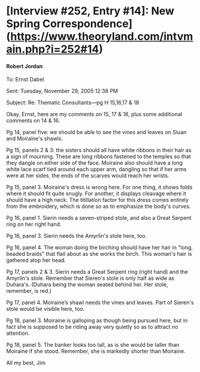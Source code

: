 # [Interview #252, Entry #14]: New Spring Correspondence](https://www.theoryland.com/intvmain.php?i=252#14)

#### Robert Jordan

To: Ernst Dabel
  
Sent: Tuesday, November 29, 2005 12:38 PM
  
Subject: Re: Thematic Consultants—pg H 15,16,17 & 18

Okay, Ernst, here are my comments on 15, 17 & 18, plus some additional comments on 14 & 16.

Pg 14, panel five: we should be able to see the vines and leaves on Siuan and Moiraine's shawls.

Pg 15, panels 2 & 3: the sisters should all have white ribbons in their hair as a sign of mourning. These are long ribbons fastened to the temples so that they dangle on either side of the face. Moiraine also should have a long white lace scarf tied around each upper arm, dangling so that if her arms were at her sides, the ends of the scarves would reach her wrists.

Pg 15, panel 3. Moiraine's dress is wrong here. For one thing, it shows folds where it should fit quite snugly. For another, it displays cleavage where it should have a high neck. The titillation factor for this dress comes entirely from the embroidery, which is done so as to emphasize the body's curves.

Pg 16, panel 1. Sierin needs a seven-striped stole, and also a Great Serpent ring on her right hand.

Pg 16, panel 3. Sierin needs the Amyrlin's stole here, too.

Pg 16, panel 4. The woman doing the birching should have her hair in "long, beaded braids" that flail about as she works the birch. This woman's hair is gathered atop her head.

Pg 17, panels 2 & 3. Sierin needs a Great Serpent ring (right hand) and the Amyrlin's stole. Remember that Sieren's stole is only half as wide as Duhara's. (Duhara being the woman seated behind her. Her stole, remember, is red.)

Pg 17, panel 4. Moiraine’s shawl needs the vines and leaves. Part of Sieren's stole would be visible here, too.

Pg 18, panel 3. Moiraine is galloping as though being pursued here, but in fact she is supposed to be riding away very quietly so as to attract no attention.

Pg 18, panel 5. The banker looks too tall, as is she would be taller than Moiraine if she stood. Remember, she is markedly shorter than Moiraine.

All my best, Jim

